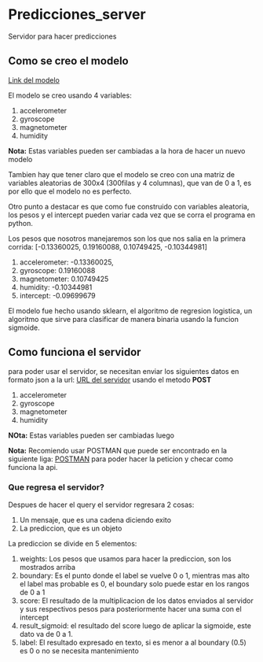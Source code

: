 # Predicciones_server
Servidor para hacer predicciones

## Como se creo el modelo
[Link del modelo](https://github.com/mrHyde90/modelo_bosch)

El modelo se creo usando 4 variables:
1. accelerometer
2. gyroscope
3. magnetometer
4. humidity

**Nota:** Estas variables pueden ser cambiadas a la hora de hacer un nuevo modelo

Tambien hay que tener claro que el modelo se creo con una matriz de variables aleatorias de 300x4 (300filas y 4 columnas), que van de 0 a 1, es por ello que el modelo no es perfecto.

Otro punto a destacar es que como fue construido con variables aleatoria, los pesos y el intercept pueden variar cada vez que se corra el programa en python.

Los pesos que nosotros manejaremos son los que nos salia en la primera corrida:
[-0.13360025,  0.19160088,  0.10749425, -0.10344981]
1. accelerometer: -0.13360025,
2. gyroscope:  0.19160088
3. magnetometer: 0.10749425
4. humidity:  -0.10344981
5. intercept: -0.09699679


El modelo fue hecho usando sklearn, el algoritmo de regresion logistica, un algoritmo que sirve para clasificar de manera binaria usando la funcion sigmoide.


## Como funciona el servidor

para poder usar el servidor, se necesitan enviar los siguientes datos en formato json a la url: [URL del servidor](https://floating-mesa-40027.herokuapp.com/predicciones) usando el metodo **POST**

1. accelerometer
2. gyroscope
3. magnetometer
4. humidity

**NOta:** Estas variables pueden ser cambiadas luego

**Nota:** Recomiendo usar POSTMAN que puede ser encontrado en la siguiente liga: [POSTMAN](https://www.getpostman.com/) para poder hacer la peticion y checar como funciona la api.

### Que regresa el servidor?

Despues de hacer el query el servidor regresara 2 cosas: 
1. Un mensaje, que es una cadena diciendo exito
2. La prediccion, que es un objeto

La  prediccion se divide en 5 elementos:
1. weights: Los pesos que usamos para hacer la prediccion, son los mostrados arriba
2. boundary: Es el punto donde el label se vuelve 0 o 1, mientras mas alto el label mas probable es 0, el boundary solo puede estar en los rangos de 0 a 1
3. score: El resultado de la multiplicacion de los datos enviados al servidor y sus respectivos pesos para posteriormente hacer una suma con el intercept
4. result_sigmoid: el resultado del score luego de aplicar la sigmoide, este dato va de 0 a 1.
5. label: El resultado expresado en texto, si es menor a al boundary (0.5) es 0 o no se necesita mantenimiento

